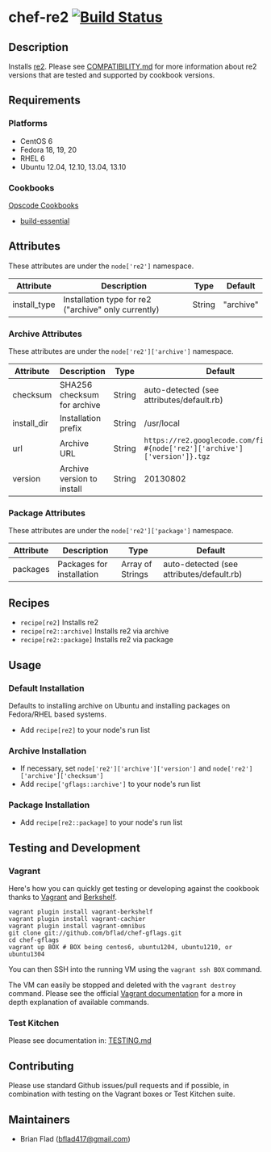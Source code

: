 # chef-re2 [![Build Status](https://secure.travis-ci.org/bflad/chef-re2.png?branch=master)](http://travis-ci.org/bflad/chef-re2)

## Description

Installs [re2](https://code.google.com/p/re2/). Please see [COMPATIBILITY.md](COMPATIBILITY.md) for more information about re2 versions that are tested and supported by cookbook versions.

## Requirements

### Platforms

* CentOS 6
* Fedora 18, 19, 20
* RHEL 6
* Ubuntu 12.04, 12.10, 13.04, 13.10

### Cookbooks

[Opscode Cookbooks](https://github.com/opscode-cookbooks/)

* [build-essential](https://github.com/opscode-cookbooks/build-essential)

## Attributes

These attributes are under the `node['re2']` namespace.

Attribute | Description | Type | Default
----------|-------------|------|--------
install_type | Installation type for re2 ("archive" only currently) | String | "archive"

### Archive Attributes

These attributes are under the `node['re2']['archive']` namespace.

Attribute | Description | Type | Default
----------|-------------|------|--------
checksum | SHA256 checksum for archive | String | auto-detected (see attributes/default.rb)
install_dir | Installation prefix | String | /usr/local
url | Archive URL | String | `https://re2.googlecode.com/files/re2-#{node['re2']['archive']['version']}.tgz`
version | Archive version to install | String | 20130802

### Package Attributes

These attributes are under the `node['re2']['package']` namespace.

Attribute | Description | Type | Default
----------|-------------|------|--------
packages | Packages for installation | Array of Strings | auto-detected (see attributes/default.rb)

## Recipes

* `recipe[re2]` Installs re2
* `recipe[re2::archive]` Installs re2 via archive
* `recipe[re2::package]` Installs re2 via package

## Usage

### Default Installation

Defaults to installing archive on Ubuntu and installing packages on Fedora/RHEL based systems.

* Add `recipe[re2]` to your node's run list

### Archive Installation

* If necessary, set `node['re2']['archive']['version']` and `node['re2']['archive']['checksum']`
* Add `recipe['gflags::archive']` to your node's run list

### Package Installation

* Add `recipe[re2::package]` to your node's run list

## Testing and Development

### Vagrant

Here's how you can quickly get testing or developing against the cookbook thanks to [Vagrant](http://vagrantup.com/) and [Berkshelf](http://berkshelf.com/).

    vagrant plugin install vagrant-berkshelf
    vagrant plugin install vagrant-cachier
    vagrant plugin install vagrant-omnibus
    git clone git://github.com/bflad/chef-gflags.git
    cd chef-gflags
    vagrant up BOX # BOX being centos6, ubuntu1204, ubuntu1210, or ubuntu1304

You can then SSH into the running VM using the `vagrant ssh BOX` command.

The VM can easily be stopped and deleted with the `vagrant destroy` command. Please see the official [Vagrant documentation](http://docs.vagrantup.com/v2/cli/index.html) for a more in depth explanation of available commands.

### Test Kitchen

Please see documentation in: [TESTING.md](TESTING.md)

## Contributing

Please use standard Github issues/pull requests and if possible, in combination with testing on the Vagrant boxes or Test Kitchen suite.

## Maintainers

* Brian Flad (<bflad417@gmail.com>)
